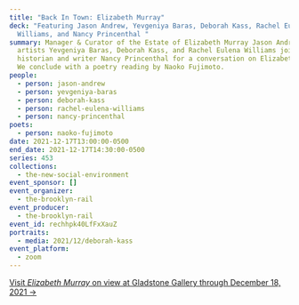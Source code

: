 ```yaml
---
title: "Back In Town: Elizabeth Murray"
deck: "Featuring Jason Andrew, Yevgeniya Baras, Deborah Kass, Rachel Eulena
  Williams, and Nancy Princenthal "
summary: Manager & Curator of the Estate of Elizabeth Murray Jason Andrew and
  artists Yevgeniya Baras, Deborah Kass, and Rachel Eulena Williams join art
  historian and writer Nancy Princenthal for a conversation on Elizabeth Murray.
  We conclude with a poetry reading by Naoko Fujimoto.
people:
  - person: jason-andrew
  - person: yevgeniya-baras
  - person: deborah-kass
  - person: rachel-eulena-williams
  - person: nancy-princenthal
poets:
  - person: naoko-fujimoto
date: 2021-12-17T13:00:00-0500
end_date: 2021-12-17T14:30:00-0500
series: 453
collections:
  - the-new-social-environment
event_sponsor: []
event_organizer:
  - the-brooklyn-rail
event_producer:
  - the-brooklyn-rail
event_id: rechhpk40LfFxXauZ
portraits:
  - media: 2021/12/deborah-kass
event_platform:
  - zoom
---
```

[Visit *Elizabeth Murray* on view at Gladstone Gallery through December 18, 2021 →](https://www.gladstonegallery.com/exhibition/9197/elizabeth-murray/installation-views)